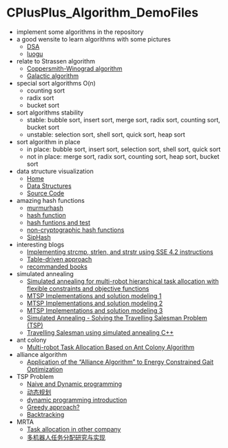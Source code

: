 # CPlusPlus_Algorithm_DemoFiles
  * implement some algorithms in the repository
  * a good wensite to learn algorithms with some pictures    
    * [DSA](https://www.tutorialspoint.com/data_structures_algorithms/index.htm)
    * [luogu](https://www.luogu.com.cn/)
  * relate to Strassen algorithm    
    * [Coppersmith-Winograd algorithm](https://en.wikipedia.org/wiki/Coppersmith%E2%80%93Winograd_algorithm)    
    * [Galactic algorithm](https://en.wikipedia.org/wiki/Galactic_algorithm)
  * special sort algorithms O(n)
    * counting sort
    * radix sort
    * bucket sort
  * sort algorithms stability
    * stable: bubble sort, insert sort, merge sort, radix sort, counting sort, bucket sort
    * unstable: selection sort, shell sort, quick sort, heap sort
  * sort algorithm in place
    * in place: bubble sort, insert sort, selection sort, shell sort, quick sort
    * not in place: merge sort, radix sort, counting sort, heap sort, bucket sort
  * data structure visualization
    * [Home](https://www.cs.usfca.edu/~galles/visualization/)
    * [Data Structures](https://www.cs.usfca.edu/~galles/visualization/Algorithms.html)
    * [Source Code](https://www.cs.usfca.edu/~galles/visualization/source.html)
  * amazing hash functions
    * [murmurhash](https://en.wikipedia.org/wiki/MurmurHash)
    * [hash function](http://www.azillionmonkeys.com/qed/hash.html)
    * [hash funtions and test](https://www.strchr.com/hash_functions)
    * [non-cryptographic hash functions](https://en.wikipedia.org/wiki/List_of_hash_functions#Non-cryptographic_hash_functions)
    * [SipHash](https://en.wikipedia.org/wiki/SipHash)
  * interesting blogs
    * [Implementing strcmp, strlen, and strstr using SSE 4.2 instructions](https://www.strchr.com/strcmp_and_strlen_using_sse_4.2)
    * [Table-driven approach](https://www.strchr.com/table-driven)
    * [recommanded books](https://www.strchr.com/links)
  * simulated annealing
    * [Simulated annealing for multi-robot hierarchical task allocation with flexible constraints and objective functions](https://www.semanticscholar.org/paper/Simulated-annealing-for-multi-robot-hierarchical-Mosteo-Montano/07e560f85142bcb35394823675d06e67e346a57f)
    * [MTSP Implementations and solution modeling 1](https://www.bilibili.com/read/cv6934454?from=search)
    * [MTSP Implementations and solution modeling 2](https://www.bilibili.com/read/cv6944280?from=search)
    * [MTSP Implementations and solution modeling 3](https://www.bilibili.com/read/cv6952033)
    * [Simulated Annealing - Solving the Travelling Salesman Problem (TSP)](https://www.codeproject.com/Articles/26758/Simulated-Annealing-Solving-the-Travelling-Salesma)
    * [Travelling Salesman using simulated annealing C++](https://deerishi.github.io/tsp-using-simulated-annealing-c-)
  * ant colony
    * [Multi-robot Task Allocation Based on Ant Colony Algorithm](http://www.jcomputers.us/vol7/jcp0709-10.pdf)
  * alliance algorithm
    * [Application of the “Alliance Algorithm” to Energy Constrained Gait Optimization](https://link.springer.com/chapter/10.1007/978-3-642-32060-6_40)
  * TSP Problem
    * [Naive and Dynamic programming](https://www.geeksforgeeks.org/travelling-salesman-problem-set-1/)
    * [动态规划](https://blog.csdn.net/qq_39559641/article/details/101209534)
    * [dynamic programming introduction](https://people.eecs.berkeley.edu/~vazirani/algorithms/chap6.pdf)
    * [Greedy approach?](https://www.geeksforgeeks.org/travelling-salesman-problem-greedy-approach/?ref=rp)
    * [Backtracking](https://www.geeksforgeeks.org/travelling-salesman-problem-implementation-using-backtracking/?ref=lbp)
  * MRTA
    * [Task allocation in other company](http://www.okagv.com/agvzs_14442827.html)
    * [多机器人任务分配研究与实现](https://www.docin.com/p-779098001.html)
